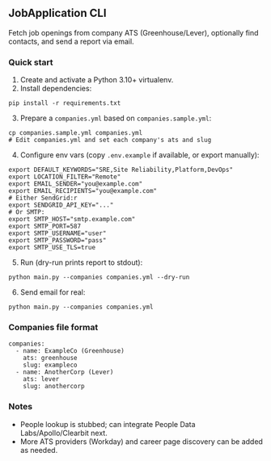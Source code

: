 ## JobApplication CLI

Fetch job openings from company ATS (Greenhouse/Lever), optionally find contacts, and send a report via email.

### Quick start

1. Create and activate a Python 3.10+ virtualenv.
2. Install dependencies:

```
pip install -r requirements.txt
```

3. Prepare a `companies.yml` based on `companies.sample.yml`:

```
cp companies.sample.yml companies.yml
# Edit companies.yml and set each company's ats and slug
```

4. Configure env vars (copy `.env.example` if available, or export manually):

```
export DEFAULT_KEYWORDS="SRE,Site Reliability,Platform,DevOps"
export LOCATION_FILTER="Remote"
export EMAIL_SENDER="you@example.com"
export EMAIL_RECIPIENTS="you@example.com"
# Either SendGrid:r
export SENDGRID_API_KEY="..."
# Or SMTP:
export SMTP_HOST="smtp.example.com"
export SMTP_PORT=587
export SMTP_USERNAME="user"
export SMTP_PASSWORD="pass"
export SMTP_USE_TLS=true
```

5. Run (dry-run prints report to stdout):

```
python main.py --companies companies.yml --dry-run
```

6. Send email for real:

```
python main.py --companies companies.yml
```

### Companies file format

```
companies:
  - name: ExampleCo (Greenhouse)
    ats: greenhouse
    slug: exampleco
  - name: AnotherCorp (Lever)
    ats: lever
    slug: anothercorp
```

### Notes

- People lookup is stubbed; can integrate People Data Labs/Apollo/Clearbit next.
- More ATS providers (Workday) and career page discovery can be added as needed.


